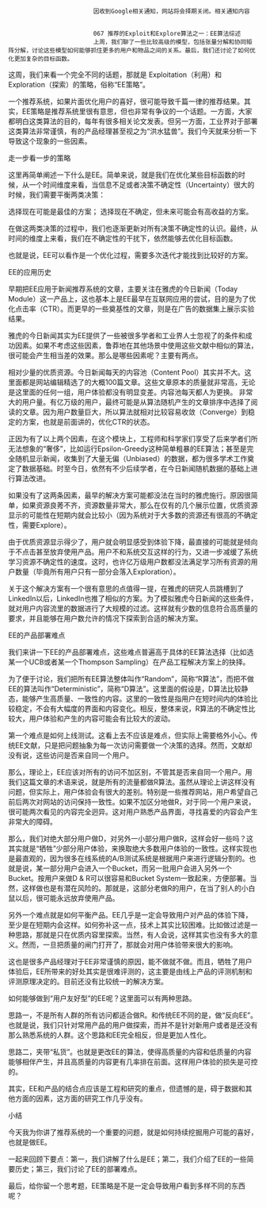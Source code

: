 
                            
                            因收到Google相关通知，网站将会择期关闭。相关通知内容
                            
                            
                            067 推荐的Exploit和Explore算法之一：EE算法综述
                            上周，我们聊了一些比较高级的模型，包括张量分解和协同矩阵分解，讨论这些模型如何能够抓住更多的用户和物品之间的关系。最后，我们还讨论了如何优化更加复杂的目标函数。

这周，我们来看一个完全不同的话题，那就是 Exploitation（利用）和 Exploration（探索）的策略，俗称“EE策略”。

一个推荐系统，如果片面优化用户的喜好，很可能导致千篇一律的推荐结果。其实，EE策略是推荐系统里很有意思，但也非常有争议的一个话题。一方面，大家都明白这类算法的目的，每年有很多相关论文发表。但另一方面，工业界对于部署这类算法非常谨慎，有的产品经理甚至视之为“洪水猛兽”。我们今天就来分析一下导致这个现象的一些因素。

走一步看一步的策略

这里再简单阐述一下什么是EE。简单来说，就是我们在优化某些目标函数的时候，从一个时间维度来看，当信息不足或者决策不确定性（Uncertainty）很大的时候，我们需要平衡两类决策：


选择现在可能是最佳的方案；
选择现在不确定，但未来可能会有高收益的方案。


在做这两类决策的过程中，我们也逐渐更新对所有决策不确定性的认识。最终，从时间的维度上来看，我们在不确定性的干扰下，依然能够去优化目标函数。

也就是说，EE可以看作是一个优化过程，需要多次迭代才能找到比较好的方案。

EE的应用历史

早期把EE应用于新闻推荐系统的文章，主要关注在雅虎的今日新闻（Today Module）这一产品上，这也基本上是EE最早在互联网应用的尝试，目的是为了优化点击率（CTR）。而更早的一些奠基性的文章，则是在广告的数据集上展示实验结果。

雅虎的今日新闻其实为EE提供了一些被很多学者和工业界人士忽视了的条件和成功因素。如果不考虑这些因素，鲁莽地在其他场景中使用这些文献中相似的算法，很可能会产生相当差的效果。那么是哪些因素呢？主要有两点。


相对少量的优质资源。今日新闻每天的内容池（Content Pool）其实并不大。这里面都是网站编辑精选了的大概100篇文章。这些文章原本的质量就非常高，无论是这里面的任何一组，用户体验都没有明显变差。内容池每天都人为更换。
非常大的用户量。有亿万级的用户，最终可能是从算法随机产生的文章排序中选择了阅读的文章。因为用户数量巨大，所以算法就相对比较容易收敛（Converge）到稳定的方案，也就是前面讲的，优化CTR的状态。


正因为有了以上两个因素，在这个模块上，工程师和科学家们享受了后来学者们所无法想象的“奢侈”，比如运行Epsilon-Greedy这种简单粗暴的EE算法；甚至是完全随机显示新闻，收集到了大量无偏（Unbiased）的数据，都为很多学术工作奠定了数据基础。时至今日，依然有不少后续学者，在今日新闻随机数据的基础上进行算法改进。

如果没有了这两条因素，最早的解决方案可能都没法在当时的雅虎施行。原因很简单，如果资源良莠不齐，资源数量非常大，那么在仅有的几个展示位置，优质资源显示的可能性在短期内就会比较小（因为系统对于大多数的资源还有很高的不确定性，需要Explore）。

由于优质资源显示得少了，用户就会明显感受到体验下降，最直接的可能就是倾向于不点击甚至放弃使用产品。用户不和系统交互这样的行为，又进一步减缓了系统学习资源不确定性的速度。这时，也许亿万级用户数都没法满足学习所有资源的用户数量（毕竟所有用户只有一部分会落入Exploration）。

关于这个解决方案有一个很有意思的点值得一提，在雅虎的研究人员跳槽到了LinkedIn以后，LinkedIn也推了相似的方案。为了模拟雅虎今日新闻的这些条件，就对用户内容流里的数据进行了大规模的过滤。这样就有少数的信息符合高质量的要求，并且能够在用户数允许的情况下探索到合适的解决方案。

EE的产品部署难点

我们来讲一下EE的产品部署难点，这些难点普遍高于具体的EE算法选择（比如选某一个UCB或者某一个Thompson Sampling）在产品工程解决方案上的抉择。

为了便于讨论，我们把所有EE算法整体叫作“Random”，简称“R算法”，而把不做EE的算法叫作“Deterministic”，简称“D算法”。这里面的假设是，D算法比较静态，能够产生高质量、一致性的内容。这里的一致性是指用户在短时间内的体验比较稳定，不会有大幅度的界面和内容变化。相反，整体来说，R算法的不确定性比较大，用户体验和产生的内容可能会有比较大的波动。

第一个难点是如何上线测试。这看上去不应该是难点，但实际上需要格外小心。传统EE文献，只是把问题抽象为每一次访问需要做一个决策的选择。然而，文献却没有说，这些访问是否来自同一个用户。

那么，理论上，EE应该对所有的访问不加区别，不管其是否来自同一个用户。用我们这篇文章的术语来说，就是所有的流量都做R算法。虽然从理论上讲这样没有问题，但实际上，用户体验会有很大的差别。特别是一些推荐网站，用户希望自己前后两次对网站的访问保持一致性。如果不加区分地做R，对于同一个用户来说，很可能两次看见的内容完全迥异。这对用户熟悉产品界面，寻找喜爱的内容会产生非常大的障碍。

那么，我们对绝大部分用户做D，对另外一小部分用户做R，这样会好一些吗？这其实就是“牺牲”少部分用户体验，来换取绝大多数用户体验的一致性。这样实现也是最直观的，因为很多在线系统的A/B测试系统是根据用户来进行逻辑分割的。也就是说，某一部分用户会进入一个Bucket，而另一批用户会进入另外一个Bucket。按用户来做D & R可以很容易和Bucket System一致起来，方便部署。当然，这样做也是有潜在风险的。那就是，这部分老做R的用户，在当了别人的小白鼠以后，很可能永远放弃使用产品。

另外一个难点就是如何平衡产品。EE几乎是一定会导致用户对产品的体验下降，至少是在短期内会这样。如何弥补这一点，技术上其实比较困难。比如做过滤是一种思路，那就是只在优质内容里探索。当然，有人会说，这样其实也没有多大的意义。然而，一旦把质量的闸门打开了，那就会对用户体验带来很大的影响。

这也是很多产品经理对于EE非常谨慎的原因，能不做就不做。而且，牺牲了用户体验后，EE所带来的好处其实是很难评测的，这主要是由线上产品的评测机制和评测原理决定的。目前还没有比较统一的解决方案。

如何能够做到“用户友好型”的EE呢？这里面可以有两种思路。

思路一，不是所有人群的所有访问都适合做R。和传统EE不同的是，做“反向EE”。也就是说，我们只针对常用产品的用户做探索，而并不是针对新用户或者是还没有那么熟悉系统的人群。这个思路和EE完全相反，但是更加人性化。

思路二，夹带“私货”。也就是更改EE的算法，使得高质量的内容和低质量的内容能够相伴产生，并且高质量的内容更有几率排在前面。这样用户体验的损失是可控的。

其实，EE和产品的结合点应该是工程和研究的重点，但遗憾的是，碍于数据和其他方面的因素，这方面的研究工作几乎没有。

小结

今天我为你讲了推荐系统的一个重要的问题，就是如何持续挖掘用户可能的喜好，也就是做EE。

一起来回顾下要点：第一，我们讲解了什么是EE；第二，我们介绍了EE的一些简要历史；第三，我们讨论了EE的部署难点。

最后，给你留一个思考题，EE策略是不是一定会导致用户看到多样不同的东西呢？

                        
                        
                            